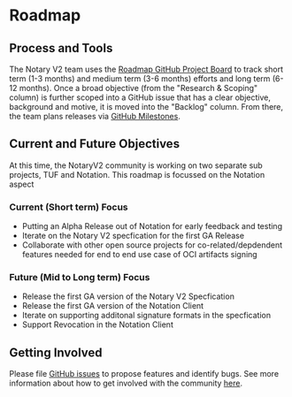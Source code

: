 # Roadmap
## Process and Tools
The Notary V2 team uses the [Roadmap GitHub Project Board](https://github.com/orgs/notaryproject/projects/2) to track short term (1-3 months) and medium term (3-6 months) efforts and long term (6-12 months). Once a broad objective (from the "Research & Scoping" column) is further scoped into a GitHub issue that has a clear objective, background and motive, it is moved into the "Backlog" column. From there, the team plans releases via [GitHub Milestones](https://github.com/notaryproject/notaryproject/milestones).

## Current and Future Objectives
At this time, the NotaryV2 community is working on two separate sub projects, TUF and Notation. This roadmap is focussed on the Notation aspect

### Current (Short term) Focus
- Putting an Alpha Release out of Notation for early feedback and testing
- Iterate on the Notary V2 specfication for the first GA Release
- Collaborate with other open source projects for co-related/depdendent features needed for end to end use case of OCI artifacts signing

### Future (Mid to Long term) Focus
- Release the first GA version of the Notary V2 Specfication
- Release the first GA version of the Notation Client
- Iterate on supporting additonal signature formats in the specfication
- Support Revocation in the Notation Client

## Getting Involved

Please file [GitHub issues](https://github.com/orgs/notaryproject/notaryproject/issues) to propose features and identify bugs. See more information about how to get involved with the community [here](https://github.com/orgs/notaryproject/).
